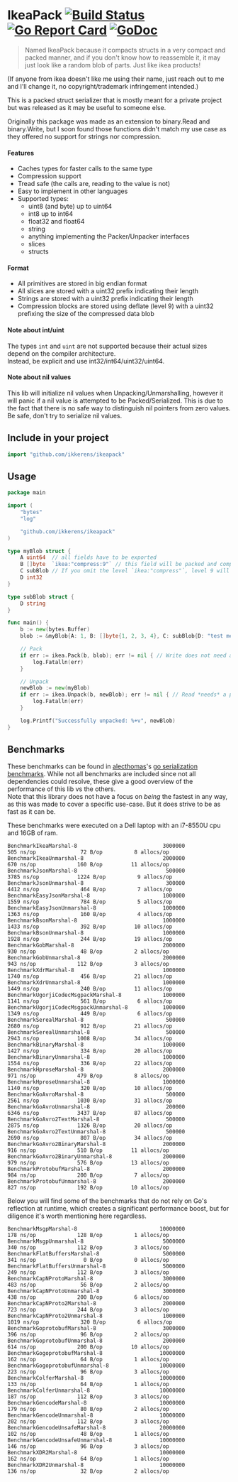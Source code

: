 # IkeaPack [![Build Status](https://travis-ci.org/ikkerens/ikeapack.svg?branch=master)](https://travis-ci.org/ikkerens/ikeapack) [![Go Report Card](https://goreportcard.com/badge/github.com/ikkerens/ikeapack)](https://goreportcard.com/report/github.com/ikkerens/ikeapack) [![GoDoc](https://godoc.org/github.com/ikkerens/ikeapack?status.svg)](https://godoc.org/github.com/ikkerens/ikeapack)

> Named IkeaPack because it compacts structs in a very compact and packed manner, and if you don't know how to reassemble it, it may just look like a random blob of parts. Just like ikea products!

(If anyone from ikea doesn't like me using their name, just reach out to me and I'll change it, no copyright/trademark infringement intended.)

This is a packed struct serializer that is mostly meant for a private project but was released as it may be useful to someone else.

Originally this package was made as an extension to binary.Read and binary.Write, but I soon found those functions didn't match my use case as they offered no support for strings nor compression.

#### Features
* Caches types for faster calls to the same type
* Compression support
* Tread safe (the calls are, reading to the value is not)
* Easy to implement in other languages
* Supported types:
  * uint8 (and byte) up to uint64
  * int8 up to int64
  * float32 and float64
  * string
  * anything implementing the Packer/Unpacker interfaces
  * slices
  * structs

#### Format
* All primitives are stored in big endian format
* All slices are stored with a uint32 prefix indicating their length
* Strings are stored with a uint32 prefix indicating their length
* Compression blocks are stored using deflate (level 9) with a uint32 prefixing the size of the compressed data blob

#### Note about int/uint
The types `int` and `uint` are not supported because their actual sizes depend on the compiler architecture.  
Instead, be explicit and use int32/int64/uint32/uint64.

#### Note about nil values
This lib will initialize nil values when Unpacking/Unmarshalling, however it will panic if a nil value is attempted to be Packed/Serialized.
This is due to the fact that there is no safe way to distinguish nil pointers from zero values.  
Be safe, don't try to serialize nil values.

## Include in your project
```go
import "github.com/ikkerens/ikeapack"
```

## Usage
```go
package main

import (
	"bytes"
	"log"

	"github.com/ikkerens/ikeapack"
)

type myBlob struct {
	A uint64  // all fields have to be exported
	B []byte  `ikea:"compress:9"` // this field will be packed and compressed, with flate level 5
	C subBlob // If you omit the level `ikea:"compress"`, level 9 will be assumed.
	D int32
}

type subBlob struct {
	D string
}

func main() {
	b := new(bytes.Buffer)
	blob := &myBlob{A: 1, B: []byte{1, 2, 3, 4}, C: subBlob{D: "test message"}}

	// Pack
	if err := ikea.Pack(b, blob); err != nil { // Write does not need a pointer, but it is recommended
		log.Fatalln(err)
	}

	// Unpack
	newBlob := new(myBlob)
	if err := ikea.Unpack(b, newBlob); err != nil { // Read *needs* a pointer, or it will panic
		log.Fatalln(err)
	}

	log.Printf("Successfully unpacked: %+v", newBlob)
}
```

## Benchmarks
These benchmarks can be found in [alecthomas](https://github.com/alecthomas)'s [go serialization benchmarks](https://github.com/alecthomas/go_serialization_benchmarks).
While not all benchmarks are included since not all dependencies could resolve, these give a good overview of the performance of this lib vs the others.  
Note that this library does not have a focus on *being* the fastest in any way, as this was made to cover a specific use-case. But it does strive to be as fast as it can be.

These benchmarks were executed on a Dell laptop with an i7-8550U cpu and 16GB of ram.

```
BenchmarkIkeaMarshal-8                           3000000               505 ns/op              72 B/op          8 allocs/op
BenchmarkIkeaUnmarshal-8                         2000000               670 ns/op             160 B/op         11 allocs/op
BenchmarkJsonMarshal-8                            500000              3785 ns/op            1224 B/op          9 allocs/op
BenchmarkJsonUnmarshal-8                          300000              4412 ns/op             464 B/op          7 allocs/op
BenchmarkEasyJsonMarshal-8                       1000000              1559 ns/op             784 B/op          5 allocs/op
BenchmarkEasyJsonUnmarshal-8                     1000000              1363 ns/op             160 B/op          4 allocs/op
BenchmarkBsonMarshal-8                           1000000              1433 ns/op             392 B/op         10 allocs/op
BenchmarkBsonUnmarshal-8                         1000000              1928 ns/op             244 B/op         19 allocs/op
BenchmarkGobMarshal-8                            2000000               930 ns/op              48 B/op          2 allocs/op
BenchmarkGobUnmarshal-8                          2000000               943 ns/op             112 B/op          3 allocs/op
BenchmarkXdrMarshal-8                            1000000              1740 ns/op             456 B/op         21 allocs/op
BenchmarkXdrUnmarshal-8                          1000000              1449 ns/op             240 B/op         11 allocs/op
BenchmarkUgorjiCodecMsgpackMarshal-8             1000000              1141 ns/op             561 B/op          6 allocs/op
BenchmarkUgorjiCodecMsgpackUnmarshal-8           1000000              1349 ns/op             449 B/op          6 allocs/op
BenchmarkSerealMarshal-8                          500000              2680 ns/op             912 B/op         21 allocs/op
BenchmarkSerealUnmarshal-8                        500000              2943 ns/op            1008 B/op         34 allocs/op
BenchmarkBinaryMarshal-8                         1000000              1427 ns/op             334 B/op         20 allocs/op
BenchmarkBinaryUnmarshal-8                       1000000              1554 ns/op             336 B/op         22 allocs/op
BenchmarkHproseMarshal-8                         2000000               971 ns/op             479 B/op          8 allocs/op
BenchmarkHproseUnmarshal-8                       1000000              1140 ns/op             320 B/op         10 allocs/op
BenchmarkGoAvroMarshal-8                          500000              2561 ns/op            1030 B/op         31 allocs/op
BenchmarkGoAvroUnmarshal-8                        200000              6346 ns/op            3437 B/op         87 allocs/op
BenchmarkGoAvro2TextMarshal-8                     500000              2875 ns/op            1326 B/op         20 allocs/op
BenchmarkGoAvro2TextUnmarshal-8                   500000              2690 ns/op             807 B/op         34 allocs/op
BenchmarkGoAvro2BinaryMarshal-8                  2000000               916 ns/op             510 B/op         11 allocs/op
BenchmarkGoAvro2BinaryUnmarshal-8                2000000               979 ns/op             576 B/op         13 allocs/op
BenchmarkProtobufMarshal-8                       2000000               984 ns/op             200 B/op          7 allocs/op
BenchmarkProtobufUnmarshal-8                     2000000               827 ns/op             192 B/op         10 allocs/op
```

Below you will find some of the benchmarks that do not rely on Go's reflection at runtime, which creates a significant performance boost, but for diligence it's worth mentioning here regardless.
```
BenchmarkMsgpMarshal-8                          10000000               178 ns/op             128 B/op          1 allocs/op
BenchmarkMsgpUnmarshal-8                         5000000               340 ns/op             112 B/op          3 allocs/op
BenchmarkFlatBuffersMarshal-8                    5000000               341 ns/op               0 B/op          0 allocs/op
BenchmarkFlatBuffersUnmarshal-8                  5000000               249 ns/op             112 B/op          3 allocs/op
BenchmarkCapNProtoMarshal-8                      3000000               483 ns/op              56 B/op          2 allocs/op
BenchmarkCapNProtoUnmarshal-8                    3000000               438 ns/op             200 B/op          6 allocs/op
BenchmarkCapNProto2Marshal-8                     2000000               723 ns/op             244 B/op          3 allocs/op
BenchmarkCapNProto2Unmarshal-8                   1000000              1019 ns/op             320 B/op          6 allocs/op
BenchmarkGoprotobufMarshal-8                     3000000               396 ns/op              96 B/op          2 allocs/op
BenchmarkGoprotobufUnmarshal-8                   2000000               614 ns/op             200 B/op         10 allocs/op
BenchmarkGogoprotobufMarshal-8                  10000000               162 ns/op              64 B/op          1 allocs/op
BenchmarkGogoprotobufUnmarshal-8                10000000               223 ns/op              96 B/op          3 allocs/op
BenchmarkColferMarshal-8                        10000000               133 ns/op              64 B/op          1 allocs/op
BenchmarkColferUnmarshal-8                      10000000               187 ns/op             112 B/op          3 allocs/op
BenchmarkGencodeMarshal-8                       10000000               179 ns/op              80 B/op          2 allocs/op
BenchmarkGencodeUnmarshal-8                     10000000               202 ns/op             112 B/op          3 allocs/op
BenchmarkGencodeUnsafeMarshal-8                 20000000               102 ns/op              48 B/op          1 allocs/op
BenchmarkGencodeUnsafeUnmarshal-8               10000000               146 ns/op              96 B/op          3 allocs/op
BenchmarkXDR2Marshal-8                          10000000               162 ns/op              64 B/op          1 allocs/op
BenchmarkXDR2Unmarshal-8                        10000000               136 ns/op              32 B/op          2 allocs/op
```